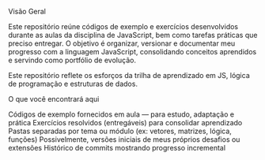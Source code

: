 Visão Geral

Este repositório reúne códigos de exemplo e exercícios desenvolvidos durante as aulas da disciplina de JavaScript, bem como tarefas práticas que preciso entregar.
O objetivo é organizar, versionar e documentar meu progresso com a linguagem JavaScript, consolidando conceitos aprendidos e servindo como portfólio de evolução.

Este repositório reflete os esforços da trilha de aprendizado em JS, lógica de programação e estruturas de dados.



O que você encontrará aqui

Códigos de exemplo fornecidos em aula — para estudo, adaptação e prática
Exercícios resolvidos (entregáveis) para consolidar aprendizado
Pastas separadas por tema ou módulo (ex: vetores, matrizes, lógica, funções)
Possivelmente, versões iniciais de meus próprios desafios ou extensões
Histórico de commits mostrando progresso incremental
